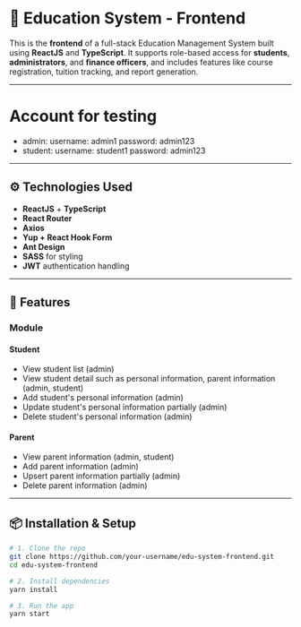 # 🏫 Education System - Frontend

This is the **frontend** of a full-stack Education Management System built using **ReactJS** and **TypeScript**. It supports role-based access for **students**, **administrators**, and **finance officers**, and includes features like course registration, tuition tracking, and report generation.

---

# Account for testing

- admin:
username: admin1
password: admin123
- student:
username: student1
password: admin123

---

## ⚙️ Technologies Used

- **ReactJS** + **TypeScript**
- **React Router**
- **Axios**
- **Yup + React Hook Form**
- **Ant Design**
- **SASS** for styling
- **JWT** authentication handling

---

## 🚀 Features
### Module
#### Student
- View student list (admin)
- View student detail such as personal information, parent information (admin, student)
- Add student's personal information (admin)
- Update student's personal information partially (admin)
- Delete student's personal information (admin)
#### Parent
- View parent information (admin, student)
- Add parent information (admin)
- Upsert parent information partially (admin)
- Delete parent information (admin)

---

## 📦 Installation & Setup

```bash
# 1. Clone the repo
git clone https://github.com/your-username/edu-system-frontend.git
cd edu-system-frontend

# 2. Install dependencies
yarn install

# 3. Run the app
yarn start
